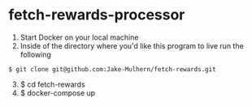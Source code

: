 # fetch-rewards-processor

1. Start Docker on your local machine
2. Inside of the directory where you'd like this program to live run the following
```
$ git clone git@github.com:Jake-Mulhern/fetch-rewards.git
```
3. $ cd fetch-rewards
4. $ docker-compose up

